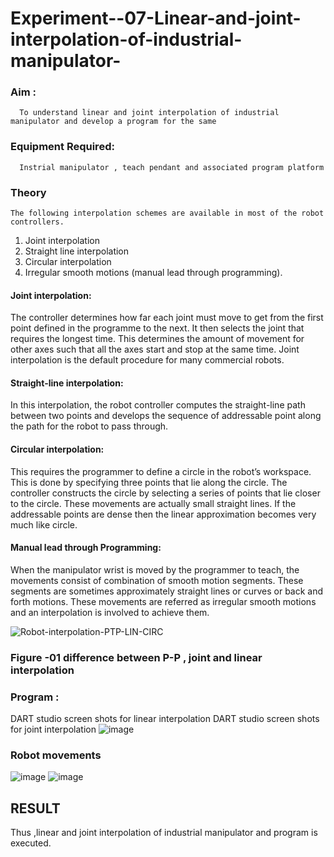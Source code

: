 # Experiment--07-Linear-and-joint-interpolation-of-industrial-manipulator-

### Aim :
      To understand linear and joint interpolation of industrial manipulator and develop a program for the same 
      
### Equipment Required: 
      Instrial manipulator , teach pendant and associated program platform 
      
### Theory 
    The following interpolation schemes are available in most of the robot controllers.
1. Joint interpolation
2. Straight line interpolation
3. Circular interpolation
4. Irregular smooth motions (manual lead through programming).
#### Joint interpolation: 
The controller determines how far each joint must move to get from the first point defined in the programme to the next. It then selects the joint that
requires the longest time. This determines the amount of movement for other axes such that all the axes start and stop at the same time. Joint interpolation is the default procedure for many commercial robots.

#### Straight-line interpolation: 
In this interpolation, the robot controller computes the straight-line path between two points and develops the sequence of addressable point along the path for the robot to pass through.

#### Circular interpolation: 
This requires the programmer to define a circle in the
robot’s workspace. This is done by specifying three points that lie along the circle. The controller constructs the circle by selecting a series of points that lie closer to the circle. These movements are actually small straight lines. If the addressable points are dense then the linear approximation becomes very much like circle.


#### Manual lead through Programming: 
When the manipulator wrist is moved by the programmer to teach, the movements consist of combination of smooth motion segments. These segments are sometimes approximately straight lines or curves or back and forth motions. These movements are referred as irregular smooth motions and an interpolation is involved to achieve them.




![Robot-interpolation-PTP-LIN-CIRC](https://user-images.githubusercontent.com/36288975/201615171-d0886aaa-8220-4b0c-8a1d-3d8a5c69c76a.png)

### Figure -01 difference between P-P , joint and linear interpolation 


### Program : 
DART studio screen shots for linear interpolation 
DART studio screen shots for joint interpolation 
![image](https://github.com/MARXINLIJO/Experiment--07-Linear-and-joint-interpolation-of-industrial-manipulator-/assets/145742540/b3aff79a-9eb8-4cbd-80d3-f242d55de05a)

### Robot movements 
![image](https://github.com/MARXINLIJO/Experiment--07-Linear-and-joint-interpolation-of-industrial-manipulator-/assets/145742540/4c37982e-26ad-4746-b69d-490cd28b6b22)
![image](https://github.com/MARXINLIJO/Experiment--07-Linear-and-joint-interpolation-of-industrial-manipulator-/assets/145742540/abe28c63-a7e9-48e7-a556-2f1cefe83ad5)
## RESULT
Thus ,linear and joint interpolation of industrial manipulator and program is executed.

